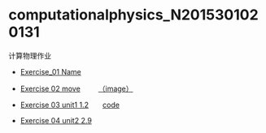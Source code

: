 # computationalphysics_N2015301020131
计算物理作业




*  [Exercise_01 Name](./temp.py)

* [Exercise 02 move](./untitled5.py)         [（image）](./IMG_0818(20170924-143540).jpg)

*  [Exercise 03 unit1 1.2](./exercise3/exercise3.md)                  [code](./untitled6.py)

*  [Exercise 04 unit2 2.9](./exercise4/homework.md)
